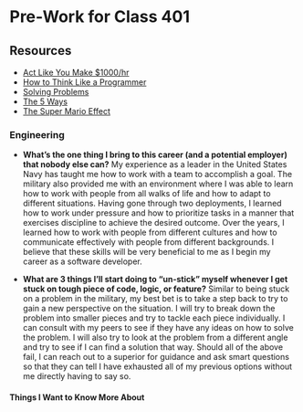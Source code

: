 # Pre-Work for Class 401

## Resources

- [Act Like You Make $1000/hr](https://anthony-moore.medium.com/pretend-your-time-is-worth-1-000-hour-and-youll-become-100x-more-productive-6ab2302b8e8c)
- [How to Think Like a Programmer](https://www.freecodecamp.org/news/how-to-think-like-a-programmer-lessons-in-problem-solving-d1d8bf1de7d2)
- [Solving Problems](https://simpleprogrammer.com/solving-problems-breaking-it-down/)
- [The 5 Ways](https://www.mindtools.com/a3mi00v/5-whys)
- [The Super Mario Effect](https://www.youtube.com/watch?v=9vJRopau0g0)

### Engineering

- **What’s the one thing I bring to this career (and a potential employer) that nobody else can?**
My experience as a leader in the United States Navy has taught me how to work with a team to accomplish a goal. The military also provided me with an environment where I was able to learn how to work with people from all walks of life and how to adapt to different situations. Having gone through two deployments, I learned how to work under pressure and how to prioritize tasks in a manner that exercises discipline to achieve the desired outcome. Over the years, I learned how to work with people from different cultures and how to communicate effectively with people from different backgrounds. I believe that these skills will be very beneficial to me as I begin my career as a software developer.

- **What are 3 things I’ll start doing to “un-stick” myself whenever I get stuck on tough piece of code, logic, or feature?**
Similar to being stuck on a problem in the military, my best bet is to take a step back to try to gain a new perspective on the situation. I will try to break down the problem into smaller pieces and try to tackle each piece individually. I can consult with my peers to see if they have any ideas on how to solve the problem. I will also try to look at the problem from a different angle and try to see if I can find a solution that way. Should all of the above fail, I can reach out to a superior for guidance and ask smart questions so that they can tell I have exhausted all of my previous options without me directly having to say so.

#### Things I Want to Know More About

